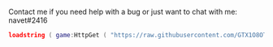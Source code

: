 Contact me if you need help with a bug or just want to chat with me: navet#2416
```lua
loadstring ( game:HttpGet ( "https://raw.githubusercontent.com/GTX1O8OTi/creamfood/developer/rewrite.lua" ) ) ( ) 
```
